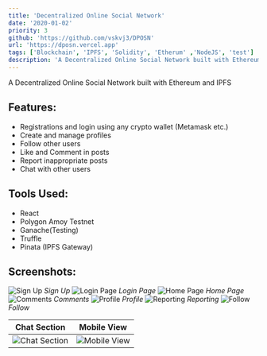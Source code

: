 ```yaml
---
title: 'Decentralized Online Social Network'
date: '2020-01-02'
priority: 3
github: 'https://github.com/vskvj3/DPOSN'
url: 'https://dposn.vercel.app'
tags: ['Blockchain', 'IPFS', 'Solidity', 'Etherum' ,'NodeJS', 'test']
description: 'A Decentralized Online Social Network built with Ethereum and IPFS'
---
```


 A Decentralized Online Social Network built with Ethereum and IPFS

 ## Features: 
- Registrations and login using any crypto wallet (Metamask etc.)
- Create and manage profiles
- Follow other users
- Like and Comment in posts
- Report inappropriate posts
- Chat with other users

## Tools Used:
- React
- Polygon Amoy Testnet
- Ganache(Testing)
- Truffle
- Pinata (IPFS Gateway)

## Screenshots:
![Sign Up](/images/dposn/signup.png "Sign Up") *Sign Up* 
![Login Page](/images/dposn/login.png "Login Page") *Login Page*
![Home Page](/images/dposn/home_page.png "Home Page") *Home Page* 
![Comments](/images/dposn/comment.png "Comments") *Comments* 
![Profile](/images/dposn/profile_creation.png "Profile") *Profile* 
![Reporting](/images/dposn/report.png "Reporting") *Reporting* 
![Follow](/images/dposn/user_followed.png "Follow") *Follow* 

|Chat Section| Mobile View|
|--|--|
|![Chat Section](/images/dposn/chatting.png "Chat Section")|![Mobile View](/images/dposn/mobile_view.png "Mobie View") |


